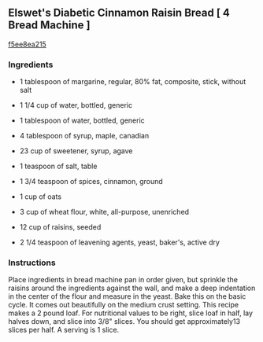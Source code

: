 ## Elswet's Diabetic Cinnamon Raisin Bread [ 4 Bread Machine ]

[f5ee8ea215](http://www.food.com/recipe/elswets-diabetic-cinnamon-raisin-bread-4-bread-machine-177521)

### Ingredients

 - 1 tablespoon of margarine, regular, 80% fat, composite, stick, without salt

 - 1 1/4 cup of water, bottled, generic

 - 1 tablespoon of water, bottled, generic

 - 4 tablespoon of syrup, maple, canadian

 - 23 cup of sweetener, syrup, agave

 - 1 teaspoon of salt, table

 - 1 3/4 teaspoon of spices, cinnamon, ground

 - 1 cup of oats

 - 3 cup of wheat flour, white, all-purpose, unenriched

 - 12 cup of raisins, seeded

 - 2 1/4 teaspoon of leavening agents, yeast, baker's, active dry

### Instructions

Place ingredients in bread machine pan in order given, but sprinkle the raisins around the ingredients against the wall, and make a deep indentation in the center of the flour and measure in the yeast. Bake this on the basic cycle. It comes out beautifully on the medium crust setting. This recipe makes a 2 pound loaf. For nutritional values to be right, slice loaf in half, lay halves down, and slice into 3/8" slices. You should get approximately13 slices per half. A serving is 1 slice.